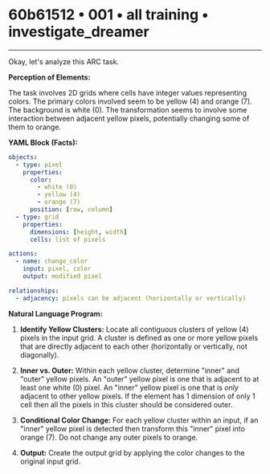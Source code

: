# 60b61512 • 001 • all training • investigate_dreamer

---
Okay, let's analyze this ARC task.

**Perception of Elements:**

The task involves 2D grids where cells have integer values representing colors. The primary colors involved seem to be yellow (4) and orange (7). The background is white (0). The transformation seems to involve some interaction between adjacent yellow pixels, potentially changing some of them to orange.

**YAML Block (Facts):**



```yaml
objects:
  - type: pixel
    properties:
      color:
        - white (0)
        - yellow (4)
        - orange (7)
      position: [row, column]
  - type: grid
    properties:
      dimensions: [height, width]
      cells: list of pixels

actions:
  - name: change_color
    input: pixel, color
    output: modified pixel

relationships:
  - adjacency: pixels can be adjacent (horizontally or vertically)
```



**Natural Language Program:**

1. **Identify Yellow Clusters:** Locate all contiguous clusters of yellow (4) pixels in the input grid.  A cluster is defined as one or more yellow pixels that are directly adjacent to each other (horizontally or vertically, not diagonally).

2. **Inner vs. Outer:** Within each yellow cluster, determine "inner" and "outer" yellow pixels. An "outer" yellow pixel is one that is adjacent to at least one white (0) pixel. An "inner" yellow pixel is one that is *only* adjacent to other yellow pixels. If the element has 1 dimension of only 1 cell then all the pixels in this cluster should be considered outer.

3. **Conditional Color Change:** For each yellow cluster within an input, if an "inner" yellow pixel is detected then transform this "inner" pixel into orange (7). Do not change any outer pixels to orange.

4. **Output:** Create the output grid by applying the color changes to the original input grid.

